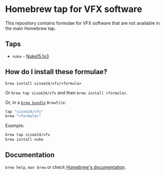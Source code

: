 # Homebrew tap for VFX software

This repository contains formulae for VFX software that are not available in the main Homebrew tap.

## Taps

- `nuke` - [Nuke15.1v3](https://www.foundry.com/products/nuke)

## How do I install these formulae?

`brew install sisoe24/vfx/<formula>`

Or `brew tap sisoe24/vfx` and then `brew install <formula>`.

Or, in a [`brew bundle`](https://github.com/Homebrew/homebrew-bundle) `Brewfile`:

```ruby
tap "sisoe24/vfx"
brew "<formula>"
```

Example:

```bash
brew tap sisoe24/vfx
brew install nuke
```

## Documentation

`brew help`, `man brew` or check [Homebrew's documentation](https://docs.brew.sh).
